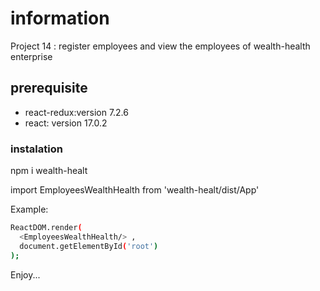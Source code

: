 # information
Project 14 : register employees and view the employees of wealth-health enterprise
## prerequisite
- react-redux:version 7.2.6
- react: version 17.0.2

### instalation 

npm i wealth-healt

import EmployeesWealthHealth from 'wealth-healt/dist/App'


Example:
```bash
ReactDOM.render(
  <EmployeesWealthHealth/> ,
  document.getElementById('root')
);
```

Enjoy...


